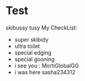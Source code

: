# Test

skibussy tusy
My CheckList:
* super skibidy
* ultra toilet
* special edging
* special gooning
* i see you : MortiGlobalGG
*  i was here sasha234312